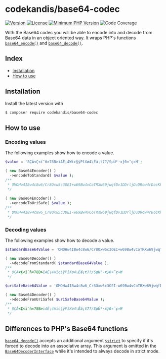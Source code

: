 # codekandis/base64-codec

[![Version][xtlink-version-badge]][srclink-changelog]
[![License][xtlink-license-badge]][srclink-license]
[![Minimum PHP Version][xtlink-php-version-badge]][xtlink-php-net]
![Code Coverage][xtlink-code-coverage-badge]

With the Base64 codec you will be able to encode into and decode from Base64 data in an object oriented way. It wraps PHP's functions [`base64_encode()`][xtlink-php-net-base64-encode] and [`base64_decode()`][xtlink-php-net-base64-decode].

## Index

* [Installation](#installation)
* [How to use](#how-to-use)

## Installation

Install the latest version with

```bash
$ composer require codekandis/base64-codec
```

## How to use

### Encoding values

The following examples show how to encode a value.

```php
$value = '8ÇÂ<Ç<ï¯ñ×78B>ïAË¡4Wïc§ÿPîXø4\Êá¡t7?/SµÚ²·x}0¤¯ç»M';

( new Base64Encoder() )
  ->encodeToStandard( $value );
/**
 * OMOHw4I8w4c8w6/Cr8Oxw5c3OEI+w69Bw4vCoTRXw69jwqfDv1DDrljDuDRcw4rDocKhdDc/L1PCtcOawrLCt3h9MMKkwq/Dp8K7TQ==
 */
 
( new Base64Encoder() )
  ->encodeToUriSafe( $value );
/**
 * OMOHw4I8w4c8w6_Cr8Oxw5c3OEI-w69Bw4vCoTRXw69jwqfDv1DDrljDuDRcw4rDocKhdDc_L1PCtcOawrLCt3h9MMKkwq_Dp8K7TQ
 */
```

### Decoding values

The following examples show how to decode a value.

```php
$standardBase64Value = 'OMOHw4I8w4c8w6/Cr8Oxw5c3OEI+w69Bw4vCoTRXw69jwqfDv1DDrljDuDRcw4rDocKhdDc/L1PCtcOawrLCt3h9MMKkwq/Dp8K7TQ==';

( new Base64Decoder() )
  ->decodeFromStandard( $standardBase64Value );
/**
 * 8ÇÂ<Ç<ï¯ñ×78B>ïAË¡4Wïc§ÿPîXø4\Êá¡t7?/SµÚ²·x}0¤¯ç»M
 */ 

$uriSafeBase64Value = 'OMOHw4I8w4c8w6_Cr8Oxw5c3OEI-w69Bw4vCoTRXw69jwqfDv1DDrljDuDRcw4rDocKhdDc_L1PCtcOawrLCt3h9MMKkwq_Dp8K7TQ';

( new Base64Decoder() )
  ->decodeFromUriSafe( $uriSafeBase64Value );
/**
 * 8ÇÂ<Ç<ï¯ñ×78B>ïAË¡4Wïc§ÿPîXø4\Êá¡t7?/SµÚ²·x}0¤¯ç»M
 */
```

## Differences to PHP's Base64 functions

[`base64_decode()`][xtlink-php-net-base64-encode] accepts an additional argument [`$strict`][xtlink-php-net-base64-decode-arguments] to specify if it's forced to decode into an associative array. This argument is omitted in the [`Base64DecoderInterface`][srclink-base64-decoder-interface] while it's intended to always decode in strict mode.



[xtlink-version-badge]: https://img.shields.io/badge/version-development-blue.svg
[xtlink-license-badge]: https://img.shields.io/badge/license-MIT-yellow.svg
[xtlink-php-version-badge]: https://img.shields.io/badge/php-%3E%3D%208.3-8892BF.svg
[xtlink-code-coverage-badge]: https://img.shields.io/badge/coverage-100%25-green.svg
[xtlink-php-net]: https://php.net
[xtlink-php-net-base64-encode]: https://www.php.net/manual/en/function.base64-encode.php
[xtlink-php-net-base64-decode]: https://www.php.net/manual/en/function.base64-decode.php
[xtlink-php-net-base64-decode-arguments]: https://www.php.net/manual/en/function.base64-decode.php#refsect1-function.base64-decode-parameters

[srclink-changelog]: ./CHANGELOG.md
[srclink-license]: ./LICENSE
[srclink-base64-decoder-interface]: ./src/Base64DecoderInterface.php
